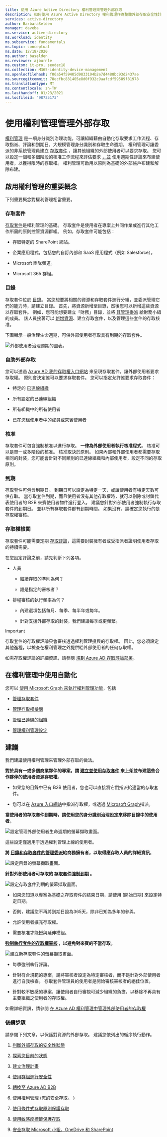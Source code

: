 ```yaml
---
title: 使用 Azure Active Directory 權利管理來管理外部存取
description: 如何使用 Azure Active Directory 權利管理作為整體外部存取安全性計畫的一部分。
services: active-directory
author: BarbaraSelden
manager: daveba
ms.service: active-directory
ms.workload: identity
ms.subservice: fundamentals
ms.topic: conceptual
ms.date: 12/18/2020
ms.author: baselden
ms.reviewer: ajburnle
ms.custom: it-pro, seodec18
ms.collection: M365-identity-device-management
ms.openlocfilehash: f06a54f59405d9833194b2e7d4488bc93d2437ae
ms.sourcegitcommit: 78ecfbc831405e8d0f932c9aafcdf59589f81978
ms.translationtype: MT
ms.contentlocale: zh-TW
ms.lasthandoff: 01/23/2021
ms.locfileid: "98725173"
---
```

# <a name="manage-external-access-with-entitlement-management"></a>使用權利管理管理外部存取 


[權利管理](../governance/entitlement-management-overview.md) 是一項身分識別治理功能，可讓組織藉由自動化存取要求工作流程、存取指派、評論和到期日，大規模管理身分識別和存取生命週期。 權利管理可讓委派的非系統管理員建立 [存取套件](../governance/entitlement-management-overview.md) ，讓其他組織的外部使用者可以要求存取。 您可以設定一個和多個階段的核准工作流程來評估要求 [，並](../governance/what-is-provisioning.md) 使用週期性評論來布建使用者，以獲得限時的存取權。 權利管理可啟用以原則為基礎的外部帳戶布建和解除布建。

## <a name="key-concepts-for-enabling-entitlement-management"></a>啟用權利管理的重要概念

下列重要概念對權利管理相當重要。

### <a name="access-packages"></a>存取套件

[存取套件](../governance/entitlement-management-overview.md)是權利管理的基礎。 存取套件是使用者在專案上共同作業或進行其他工作所需的原則控管資源群組。 例如，存取套件可能包括：

* 存取特定的 SharePoint 網站。

* 企業應用程式，包括您的自訂內部和 SaaS 應用程式（例如 Salesforce）。

* Microsoft 團隊頻道。

* Microsoft 365 群組。 

### <a name="catalogs"></a>目錄

存取套件位於 [目錄](../governance/entitlement-management-catalog-create.md)。 當您想要將相關的資源和存取套件進行分組，並委派管理它們的能力時，請建立目錄。 首先，將資源新增至目錄，然後您可以新增這些資源以存取套件。 例如，您可能想要建立「財務」目錄，並將 [其管理委派](../governance/entitlement-management-delegate.md) 給財務小組的成員。 該人員接著可以 [新增資源](../governance/entitlement-management-catalog-create.md)、建立存取套件，以及管理這些套件的存取核准。

下圖顯示一般治理生命週期，可供外部使用者存取具有到期的存取套件。

![外部使用者治理週期的圖表。](media/secure-external-access/6-governance-lifecycle.png)

### <a name="self-service-external-access"></a>自助外部存取

您可以透過 [Azure AD 我的存取權入口網站](../governance/entitlement-management-request-access.md) 來呈現存取套件，讓外部使用者要求存取權。 原則會決定誰可以要求存取套件。 您可以指定允許誰要求存取套件：

* 特定的 [已連線組織](../governance/entitlement-management-organization.md)

* 所有設定的已連線組織

* 所有組織中的所有使用者

* 已在您租使用者中的成員或來賓使用者

### <a name="approvals"></a>核准   
存取套件可包含強制核准以進行存取。 **一律為外部使用者執行核准程式**。 核准可以是單一或多階段的核准。 核准取決於原則。 如果內部和外部使用者都需要存取相同的封裝，您可能會針對不同類別的已連線組織和內部使用者，設定不同的存取原則。

### <a name="expiration"></a>到期  
存取套件可包含到期日。 到期日可以設定為特定一天，或讓使用者有特定天數可供存取。 當存取套件到期，而且使用者沒有其他存取權時，就可以刪除或封鎖代表使用者的 B2B 來賓使用者物件進行登入。 建議您針對外部使用者強制執行存取套件的到期日。 並非所有存取套件都有到期時間。 如果沒有，請確定您執行的是存取權審核。

### <a name="access-reviews"></a>存取權檢閱

存取套件可能需要定期 [存取評論](../governance/manage-guest-access-with-access-reviews.md)，這需要封裝擁有者或受指派者證明使用者存取的持續需要。 

在您設定評論之前，請先判斷下列各項。

* 人員

   * 繼續存取的準則為何？

   * 誰是指定的審核者？

* 排程審核的執行頻率為何？

   * 內建選項包括每月、每季、每半年或每年。 

   * 針對支援外部存取的封裝，我們建議每季或更頻繁。 

 

> [!IMPORTANT]
> 存取套件的存取權評論只會審核透過權利管理授與的存取權。 因此，您必須設定其他進程，以檢查在權利管理之外提供給外部使用者的任何存取權。

如需存取權評論的詳細資訊，請參閱 [規劃 Azure AD 存取評論部署](../governance/deploy-access-reviews.md)。

## <a name="using-automation-in-entitlement-management"></a>在權利管理中使用自動化

您可以 [使用 Microsoft Graph 來執行權利管理功能](/graph/tutorial-access-package-api)，包括

* [管理存取套件](/graph/api/resources/accesspackage?view=graph-rest-beta)

* [管理存取權檢閱](/graph/api/resources/accessreviewsv2-root?view=graph-rest-beta)

* [管理已連線的組織](/graph/api/resources/connectedorganization?view=graph-rest-beta)

* [管理權利管理設定](/graph/api/resources/entitlementmanagementsettings?view=graph-rest-beta)

## <a name="recommendations"></a>建議 

我們建議使用權利管理來管理外部存取的做法。

**對於具有一或多個商業夥伴的專案，請 [建立並使用存取套件](../governance/entitlement-management-access-package-create.md) 來上架並布建這些合作夥伴的使用者資源存取權**。 

* 如果您的目錄中已有 B2B 使用者，您也可以直接將它們指派給適當的存取套件。

* 您可以在 [Azure 入口網站](../governance/entitlement-management-access-package-assignments.md)中指派存取權，或透過 [Microsoft Graph](/graph/api/resources/accesspackageassignmentrequest?view=graph-rest-beta)指派。

**當使用者的存取套件到期時，請使用您的身分識別治理設定來移除目錄中的使用者**。

![設定管理外部使用者生命週期的螢幕擷取畫面。](media/secure-external-access/6-manage-external-lifecycle.png)

這些設定僅適用于透過權利管理上線的使用者。

**將 [目錄和存取套件的管理委派](../governance/entitlement-management-delegate.md)給商務擁有者，以取得應存取人員的詳細資訊**。

![設定目錄的螢幕擷取畫面。](media/secure-external-access/6-catalog-management.png)

**針對外部使用者可存取的 [存取套件強制到期](../governance/entitlement-management-access-package-lifecycle-policy.md) 。**


![設定存取套件到期的螢幕擷取畫面。](media/secure-external-access/6-access-package-expiration.png)

* 如果您知道以專案為基礎之存取套件的結束日期，請使用 [開始日期] 來設定特定日期。 

* 否則，建議您不再將到期日設為365天，除非已知為多年的參與。

* 允許使用者擴充存取權。

* 需要核准才能授與延伸模組。

**[強制執行套件的存取權審核](../governance/manage-guest-access-with-access-reviews.md) ，以避免對來賓的不當存取。**

![建立新存取套件的螢幕擷取畫面。](media/secure-external-access/6-new-access-package.png)

* 每季強制執行評論。

* 針對符合規範的專案，請將審核者設定為特定審核者，而不是針對外部使用者進行自我檢查。 存取套件管理員的使用者是開始審核審核者的絕佳位置。 

* 針對較不敏感的專案，讓使用者自行審視可減少組織的負擔，以移除不再具有主要組織之使用者的存取權。

如需詳細資訊，請參閱 [在 Azure AD 權利管理中管理外部使用者的存取權](../governance/entitlement-management-external-users.md) 

### <a name="next-steps"></a>後續步驟

請參閱下列文章，以保護對資源的外部存取。 建議您依列出的循序執行動作。

1. [判斷外部存取的安全性狀態](1-secure-access-posture.md)

2. [探索您目前的狀態](2-secure-access-current-state.md)

3. [建立治理計畫](3-secure-access-plan.md)

4. [使用群組進行安全性](4-secure-access-groups.md)

5. [轉換至 Azure AD B2B](5-secure-access-b2b.md)

6. [使用權利管理](6-secure-access-entitlement-managment.md) (您的安全存取。 ) 

7. [使用條件式存取原則保護存取](7-secure-access-conditional-access.md)

8. [使用敏感度標籤保護存取](8-secure-access-sensitivity-labels.md)

9. [安全存取 Microsoft 小組、OneDrive 和 SharePoint](9-secure-access-teams-sharepoint.md)

 

